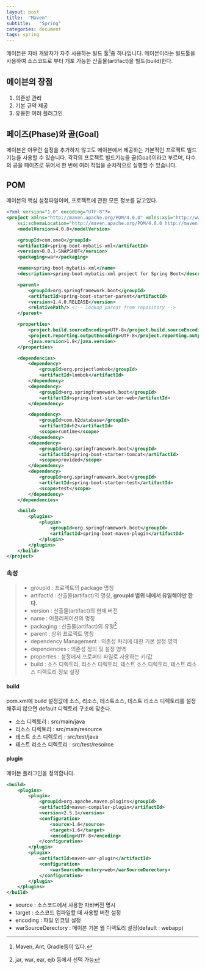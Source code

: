 ```yaml
---
layout: post
title:  "Maven"
subtitle:   "Spring"
categories: document
tags: spring
---
```


메이븐은 자바 개발자가 자주 사용하는 빌드 툴[^1]중 하나입니다. 메이븐이라는 빌드툴을 사용하여 소스코드로 부터 개포 가능한 산출물(artifact)을 빌드(build)한다.



## 메이븐의 장점

1. 의존성 관리
2. 기본 규약 제공
3. 유용한 여러 플러그인

## 페이즈(Phase)와 골(Goal)

메이븐은 아무런 설정을 추가하지 않고도 메이븐에서 제공하는 기본적인 프로젝트 빌드기능을 사용할 수 있습니다. 각각의 프로젝트 빌드기능을 골(Goal)이라고 부르며, 다수의 공을 페이즈로 묶어서 한 번에 여러 작업을 순차적으로 실행할 수 있습니다.

## POM

메이븐의 핵심 설정파일이며, 프로젝트에 관한 모든 정보를 담고있다.

```xml
<?xml version="1.0" encoding="UTF-8"?>
<project xmlns="http://maven.apache.org/POM/4.0.0" xmlns:xsi="http://www.w3.org/2001/XMLSchema-instance"
	xsi:schemaLocation="http://maven.apache.org/POM/4.0.0 http://maven.apache.org/xsd/maven-4.0.0.xsd">
	<modelVersion>4.0.0</modelVersion>

	<groupId>com.one0</groupId>
	<artifactId>spring-boot-mybatis-xml</artifactId>
	<version>0.0.1-SNAPSHOT</version>
	<packaging>war</packaging>

	<name>spring-boot-mybatis-xml</name>
	<description>spring-boot-mybatis-xml project for Spring Boot</description>

	<parent>
		<groupId>org.springframework.boot</groupId>
		<artifactId>spring-boot-starter-parent</artifactId>
		<version>1.4.0.RELEASE</version>
		<relativePath/> <!-- lookup parent from repository -->
	</parent>

	<properties>
		<project.build.sourceEncoding>UTF-8</project.build.sourceEncoding>
		<project.reporting.outputEncoding>UTF-8</project.reporting.outputEncoding>
		<java.version>1.8</java.version>
	</properties>

	<dependencies>
		<dependency>
			<groupId>org.projectlombok</groupId>
			<artifactId>lombok</artifactId>
		</dependency>
		<dependency>
			<groupId>org.springframework.boot</groupId>
			<artifactId>spring-boot-starter-web</artifactId>
		</dependency>

		<dependency>
			<groupId>com.h2database</groupId>
			<artifactId>h2</artifactId>
			<scope>runtime</scope>
		</dependency>
		<dependency>
			<groupId>org.springframework.boot</groupId>
			<artifactId>spring-boot-starter-tomcat</artifactId>
			<scope>provided</scope>
		</dependency>
		<dependency>
			<groupId>org.springframework.boot</groupId>
			<artifactId>spring-boot-starter-test</artifactId>
			<scope>test</scope>
		</dependency>
	</dependencies>

	<build>
		<plugins>
			<plugin>
				<groupId>org.springframework.boot</groupId>
				<artifactId>spring-boot-maven-plugin</artifactId>
			</plugin>
		</plugins>
	</build>
</project>

```



### 속성

> - groupId : 프로젝트의 package 명칭
> - artifactId : 산출물(artifact)의 명칭, **groupId 범위 내에서 유일해야만 한다.**
> - version : 산출물(artifact)의 현재 버전
> - name : 어플리케이션의 명칭
> - packaging : 산출물(artifact)의 유형[^2]
> - parent : 상위 프로젝트 명칭
> - dependency Management : 의존성 처리에 대한 기본 설정 영역
> - dependencies : 의존성 정의 및 설정 영역
> - properties : 설정에서 프로퍼티 파일로 사용하는 키/값
> - build : 소스 디렉토리, 리소스 디렉토리, 테스트 소스 디렉토리, 테스트 리소스 디렉토리 정보 설정

#### build

pom.xml에 build 설정값에 소스, 리소스, 테스트소스, 테스트 리소스 디렉토리를 설정해주지 않으면 default 디렉토리 구조에 맞춘다.

- 소스 디렉토리 : src/main/java
- 리소스 디렉토리 : src/main/resource
- 테스트 소스 디렉토리 : src/test/java
- 테스트 리소스 디렉토리 : src/test/resoirce

#### plugin

메이븐 플러그인을 정의합니다.

```xml
<build>
    <plugins>
        <plugin>
            <groupId>org.apache.maven.plugins</groupId>
            <artifactId>maven-compiler-plugin</artifactId>
            <version>2.5.1</version>
            <configuration>
                <source>1.6</source>
                <target>1.6</target>
                <encoding>UTF-8</encoding>
            </configuration>
        </plugin>
        <plugin>
            <artifactId>maven-war-plugin</artifactId>
            <configuration>
                <warSourceDerectory>web</warSourceDerectory>
            </configuration>
        </plugin>
    </plugins>
</build>
```

- source : 소스코드에서 사용한 자바버전 명시
- target : 소스코드 컴파일할 때 사용할 버전 설정
- encoding : 파일 인코딩 설정
- warSourceDerectory : 메이븐 기본 웹 디렉토리 설정(default : webapp)

[^1]: Maven, Ant, Gradle등이 있다.
[^2]: jar, war, ear, ejb 등에서 선택 가능







